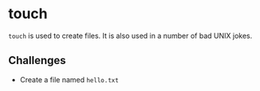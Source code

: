 # touch

`touch` is used to create files. It is also used in a number of bad UNIX jokes.

## Challenges

* Create a file named `hello.txt`
